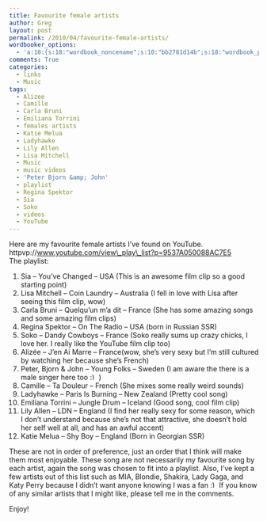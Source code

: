 ```yaml
---
title: Favourite female artists
author: Greg
layout: post
permalink: /2010/04/favourite-female-artists/
wordbooker_options:
  - 'a:10:{s:18:"wordbook_noncename";s:10:"bb2781d14b";s:18:"wordbook_page_post";s:4:"-100";s:18:"wordbook_orandpage";s:1:"2";s:23:"wordbook_default_author";s:1:"2";s:23:"wordbook_extract_length";s:3:"256";s:19:"wordbook_actionlink";s:3:"300";s:26:"wordbooker_publish_default";s:2:"on";s:18:"wordbook_attribute";s:31:"Posted a new post on their blog";s:29:"wordbooker_status_update_text";s:35:": New blog post :  %title% - %link%";s:20:"wordbook_comment_get";s:2:"on";}'
comments: True
categories:
  - links
  - Music
tags:
  - Alizee
  - Camille
  - Carla Bruni
  - Emiliana Torrini
  - females artists
  - Katie Melua
  - Ladyhawke
  - Lily Allen
  - Lisa Mitchell
  - Music
  - music videos
  - 'Peter Bjorn &amp; John'
  - playlist
  - Regina Spektor
  - Sia
  - Soko
  - videos
  - YouTube
---
```

Here are my favourite female artists I&#8217;ve found on YouTube.  
httpvp://www.youtube.com/view\_play\_list?p=9537A050088AC7E5  
The playlist:  
1. Sia &#8211; You&#8217;ve Changed &#8211; USA (This is an awesome film clip so a good starting point)  
2. Lisa Mitchell &#8211; Coin Laundry &#8211; Australia (I fell in love with Lisa after seeing this film clip, wow)  
3. Carla Bruni &#8211; Quelqu&#8217;un m&#8217;a dit &#8211; France (She has some amazing songs and some amazing film clips)  
4. Regina Spektor &#8211; On The Radio &#8211; USA (born in Russian SSR)  
5. Soko &#8211; Dandy Cowboys &#8211; France (Soko really sums up crazy chicks, I love her. I really like the YouTube film clip too)  
6. Alizée &#8211; J&#8217;en Ai Marre &#8211; France(wow, she&#8217;s very sexy but I&#8217;m still cultured by watching her because she&#8217;s French)  
7. Peter, Bjorn & John &#8211; Young Folks &#8211; Sweden (I am aware the there is a male singer here too <img src="http://gregology.net/wp-includes/images/smilies/simple-smile.png" alt=":)" class="wp-smiley" style="height: 1em; max-height: 1em;" /> )  
8. Camille &#8211; Ta Douleur &#8211; French (She mixes some really weird sounds)  
9. Ladyhawke &#8211; Paris Is Burning &#8211; New Zealand (Pretty cool song)  
10. Emilíana Torrini &#8211; Jungle Drum &#8211; Iceland (Good song, cool film clip)  
11. Lily Allen &#8211; LDN &#8211; England (I find her really sexy for some reason, which I don&#8217;t understand because she&#8217;s not that attractive, she doesn&#8217;t hold her self well at all, and has an awful accent)  
12. Katie Melua &#8211; Shy Boy &#8211; England (Born in Georgian SSR)

These are not in order of preference, just an order that I think will make them most enjoyable. These song are not necessarily my favourite song by each artist, again the song was chosen to fit into a playlist. Also, I&#8217;ve kept a few artists out of this list such as MIA, Blondie, Shakira, Lady Gaga, and Katy Perry because I didn&#8217;t want anyone knowing I was a fan <img src="http://gregology.net/wp-includes/images/smilies/simple-smile.png" alt=":)" class="wp-smiley" style="height: 1em; max-height: 1em;" /> If you know of any similar artists that I might like, please tell me in the comments.

Enjoy!